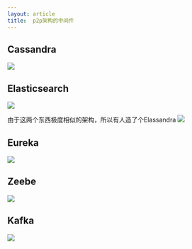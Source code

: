 ```yaml
---
layout: article
title:  p2p架构的中间件
---
```


## Cassandra
![](https://image.slidesharecdn.com/cassandrav3-150111145524-conversion-gate02/95/cassandra-overview-3-638.jpg?cb=1420988620)


## Elasticsearch
![](https://miro.medium.com/max/1498/1*XRMj0T8OU_EdhLwg3JrdVw.png)


由于这两个东西极度相似的架构，所以有人造了个Elassandra
![](https://miro.medium.com/max/1560/1*_wVci_sIF9qMKj3hUlnMKg.jpeg)

## Eureka
![](https://d33wubrfki0l68.cloudfront.net/716e43d51e0c727e0ba28625a115a0ca0f31454b/03eeb/assets/images/eureka-architecture.png)


## Zeebe
![](https://docs.zeebe.io/basics/cluster.png)


## Kafka
![](https://dzone.com/storage/temp/1717220-apache-kafka.png)